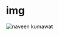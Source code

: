 # img

![naveen kumawat](https://github.com/naveen-kumawat/img/assets/63699592/861026aa-deb8-4f63-a2f7-0b247d8aaf63)
